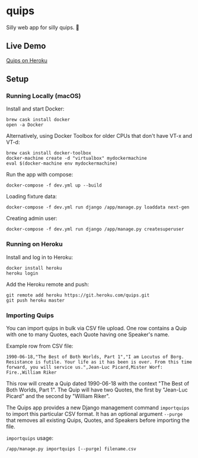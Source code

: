 # quips

Silly web app for silly quips. :tada:

## Live Demo

[Quips on Heroku](https://infinitewarp.herokuapp.com/quips/)

## Setup

### Running Locally (macOS)

Install and start Docker:

    brew cask install docker
    open -a Docker

Alternatively, using Docker Toolbox for older CPUs that don't have VT-x and
VT-d:

    brew cask install docker-toolbox
    docker-machine create -d "virtualbox" mydockermachine
    eval $(docker-machine env mydockermachine)

Run the app with compose:

    docker-compose -f dev.yml up --build

Loading fixture data:

    docker-compose -f dev.yml run django /app/manage.py loaddata next-gen

Creating admin user:

    docker-compose -f dev.yml run django /app/manage.py createsuperuser

### Running on Heroku

Install and log in to Heroku:

    docker install heroku
    heroku login

Add the Heroku remote and push:

    git remote add heroku https://git.heroku.com/quips.git
    git push heroku master

### Importing Quips

You can import quips in bulk via CSV file upload. One row contains a Quip
with one to many Quotes, each Quote having one Speaker's name.

Example row from CSV file:

    1990-06-18,"The Best of Both Worlds, Part 1","I am Locutus of Borg. Resistance is futile. Your life as it has been is over. From this time forward, you will service us.",Jean-Luc Picard,Mister Worf: Fire.,William Riker

This row will create a Quip dated 1990-06-18 with the context "The Best of Both
Worlds, Part 1". The Quip will have two Quotes, the first by "Jean-Luc Picard"
and the second by "William Riker".

The Quips app provides a new Django management command `importquips` to import
this particular CSV format. It has an optional argument `--purge` that removes
all existing Quips, Quotes, and Speakers before importing the file.

`importquips` usage:

    /app/manage.py importquips [--purge] filename.csv
